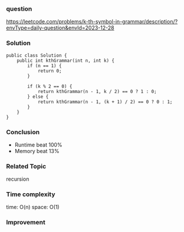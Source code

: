 ### question
https://leetcode.com/problems/k-th-symbol-in-grammar/description/?envType=daily-question&envId=2023-12-28

### Solution
```
public class Solution {
    public int kthGrammar(int n, int k) {
        if (n == 1) {
            return 0;
        }

        if (k % 2 == 0) {
            return kthGrammar(n - 1, k / 2) == 0 ? 1 : 0;
        } else {
            return kthGrammar(n - 1, (k + 1) / 2) == 0 ? 0 : 1;
        }
    }
}
```
### Conclusion
- Runtime beat 100%
- Memory beat 13%

### Related Topic
recursion

### Time complexity
time: O(n)
space: O(1)

### Improvement